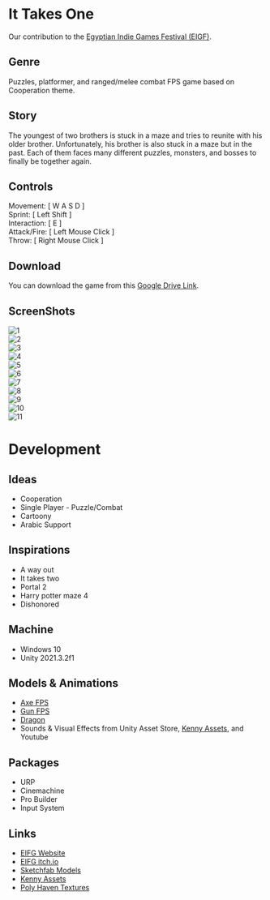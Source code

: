 # It Takes One

Our contribution to the [Egyptian Indie Games Festival (EIGF)](https://www.facebook.com/EIGF.ORG/).

## Genre

Puzzles, platformer, and ranged/melee combat FPS game based on Cooperation theme. 

## Story

The youngest of two brothers is stuck in a maze and tries to reunite with his older brother. Unfortunately, his brother is also stuck in a maze but in the past. Each of them faces many different puzzles, monsters, and bosses to finally be together again.
 
## Controls

Movement:  [ W A S D ]  
Sprint: [ Left Shift ]  
Interaction: [ E ]  
Attack/Fire: [ Left Mouse Click ]  
Throw: [ Right Mouse Click ]  

## Download 

You can download the game from this [Google Drive Link](https://drive.google.com/file/d/1pIiMsu9WowEEE2bQZfd4IironuOCo5fS/view).

## ScreenShots

![1](https://user-images.githubusercontent.com/68661639/178130039-43f1d444-0fb2-4ecd-a3e0-64fe0dfca7aa.JPG)  
![2](https://user-images.githubusercontent.com/68661639/178130043-f2ebc121-b565-402f-8367-8d013250de8f.JPG)  
![3](https://user-images.githubusercontent.com/68661639/178130056-53e00b69-d10d-4826-81b3-4583fb61426c.JPG)  
![4](https://user-images.githubusercontent.com/68661639/178130060-98d8d124-d342-4bd0-8a79-8b5c66c83f61.JPG)  
![5](https://user-images.githubusercontent.com/68661639/178130061-ea0159f7-2658-44cb-b962-f1a9d2efa0a7.JPG)  
![6](https://user-images.githubusercontent.com/68661639/178130062-e394023a-a0e7-490f-9a73-52812a2f9907.JPG)  
![7](https://user-images.githubusercontent.com/68661639/178130064-d1401db8-37c1-41b1-80f2-46388037541f.jpg)  
![8](https://user-images.githubusercontent.com/68661639/178130066-09f0a196-07f7-4eb9-b66a-c967cd0013ba.jpg)  
![9](https://user-images.githubusercontent.com/68661639/178130068-8e590854-21cf-4c1a-8fc2-a8f4ccd9ec24.jpg)  
![10](https://user-images.githubusercontent.com/68661639/178130070-45926784-aedd-4865-885d-a4c07540ea99.jpg)  
![11](https://user-images.githubusercontent.com/68661639/178130071-4ce05ec6-b4d5-4026-a924-4aa43d4359a7.jpg)  

# Development

## Ideas

- Cooperation
- Single Player - Puzzle/Combat
- Cartoony
- Arabic Support

## Inspirations

- A way out
- It takes two
- Portal 2
- Harry potter maze 4
- Dishonored

## Machine

- Windows 10
- Unity 2021.3.2f1

## Models & Animations

- [Axe FPS](https://sketchfab.com/3d-models/fps-tomahawk-animation-50ca630109924c9c97284855c6c099e7)
- [Gun FPS](https://sketchfab.com/3d-models/low-poly-fps-pistol-animated-maj-07062022-baa81cafeeef4a099c698c4a6c380057)
- [Dragon](https://sketchfab.com/3d-models/animated-dragon-three-motion-loops-eca98cf6cd084c1596cecf716e110c29)
- Sounds & Visual Effects from Unity Asset Store, [Kenny Assets](https://kenney.nl/), and Youtube

## Packages

- URP
- Cinemachine
- Pro Builder
- Input System

## Links

- [EIFG Website](https://www.eigf.net/ar/gamejam)
- [EIFG itch.io](https://itch.io/jam/eigf-gamejam)
- [Sketchfab Models](https://sketchfab.com/)
- [Kenny Assets](https://kenney.nl/)
- [Poly Haven Textures](https://polyhaven.com/)
